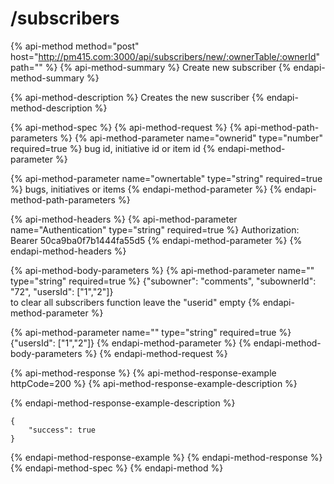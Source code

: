# /subscribers

{% api-method method="post" host="http://pm415.com:3000/api/subscribers/new/:ownerTable/:ownerId" path="" %}
{% api-method-summary %}
Create new subscriber
{% endapi-method-summary %}

{% api-method-description %}
Creates the new suscriber
{% endapi-method-description %}

{% api-method-spec %}
{% api-method-request %}
{% api-method-path-parameters %}
{% api-method-parameter name="ownerid" type="number" required=true %}
bug id, initiative id or item id
{% endapi-method-parameter %}

{% api-method-parameter name="ownertable" type="string" required=true %}
bugs, initiatives or items
{% endapi-method-parameter %}
{% endapi-method-path-parameters %}

{% api-method-headers %}
{% api-method-parameter name="Authentication" type="string" required=true %}
Authorization: Bearer 50ca9ba0f7b1444fa55d5
{% endapi-method-parameter %}
{% endapi-method-headers %}

{% api-method-body-parameters %}
{% api-method-parameter name="" type="string" required=true %}
{"subowner": "comments", "subownerId": "72", "usersId": \["1","2"\]}  
to clear all subscribers function leave the "userid" empty
{% endapi-method-parameter %}

{% api-method-parameter name="" type="string" required=true %}
{"usersId": \["1","2"\]}
{% endapi-method-parameter %}
{% endapi-method-body-parameters %}
{% endapi-method-request %}

{% api-method-response %}
{% api-method-response-example httpCode=200 %}
{% api-method-response-example-description %}

{% endapi-method-response-example-description %}

```
{
    "success": true
}
```
{% endapi-method-response-example %}
{% endapi-method-response %}
{% endapi-method-spec %}
{% endapi-method %}

